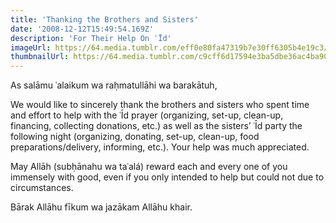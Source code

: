 ```yaml
---
title: 'Thanking the Brothers and Sisters'
date: '2008-12-12T15:49:54.169Z'
description: 'For Their Help On ʿĪd'
imageUrl: https://64.media.tumblr.com/eff0e80fa47319b7e30ff6305b4e19c3/676295bbb3e961b1-bd/s1280x1920/bfb9c1c7eb7a7b9d60a8a4ebfd2d0c2bb38c04dc.jpg
thumbnailUrl: https://64.media.tumblr.com/c9cff6d17594e3ba5dbe36ac4ba90c67/676295bbb3e961b1-8e/s1280x1920/cd9e86f85a7ab6f67abbe2f7352cb88ef8251ba0.jpg
---
```


As salāmu ʿalaikum wa raḥmatullāhi wa barakātuh,

We would like to sincerely thank the brothers and sisters who spent time and effort to help with the ʿĪd prayer (organizing, set-up, clean-up, financing, collecting donations, etc.) as well as the sisters’ ʿĪd party the following night (organizing, donating, set-up, clean-up, food preparations/delivery, informing, etc.). Your help was much appreciated.

May Allāh (subḥānahu wa taʿalá) reward each and every one of you immensely with good, even if you only intended to help but could not due to circumstances.

Bārak Allāhu fīkum wa jazākam Allāhu khair.
